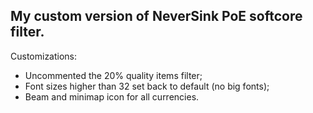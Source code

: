My custom version of NeverSink PoE softcore filter.  
--------------  
Customizations:  
* Uncommented the 20% quality items filter;  
* Font sizes higher than 32 set back to default (no big fonts);  
* Beam and minimap icon for all currencies.
